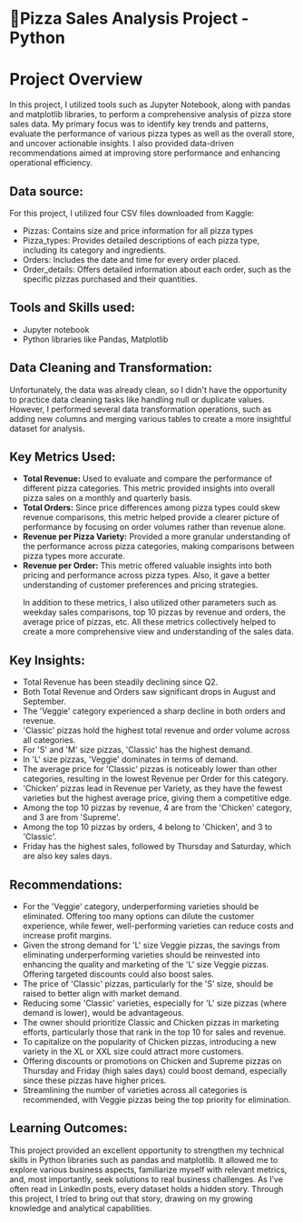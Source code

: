 # 🍕Pizza Sales Analysis Project - Python
<h1>Project Overview</h1>
<p>In this project, I utilized tools such as Jupyter Notebook, along with pandas and matplotlib libraries, to perform a comprehensive analysis of pizza store sales data. My primary focus was to identify key trends and patterns, evaluate the performance of various pizza types as well as the overall store, and uncover actionable insights. I also provided data-driven recommendations aimed at improving store performance and enhancing operational efficiency.</p>
<h2>Data source:</h2>
<p>For this project, I utilized four CSV files downloaded from Kaggle:</p>
<ul>
  <li>Pizzas: Contains size and price information for all pizza types</li>
  <li>Pizza_types: Provides detailed descriptions of each pizza type, including its category and ingredients.</li>
  <li>Orders: Includes the date and time for every order placed.</li>
  <li>Order_details: Offers detailed information about each order, such as the specific pizzas purchased and their quantities.</li>
</ul>
<h2>Tools and Skills used:</h2>
<ul>
  <li>Jupyter notebook</li>
  <li>Python libraries like Pandas, Matplotlib</li>
</ul>
<h2>Data Cleaning and Transformation:</h2>
<p>Unfortunately, the data was already clean, so I didn't have the opportunity to practice data cleaning tasks like handling null or duplicate values. However, I performed several data transformation operations, such as adding new columns and merging various tables to create a more insightful dataset for analysis.</p>
<h2>Key Metrics Used:</h2>
<ul>
  <li><b>Total Revenue:</b> Used to evaluate and compare the performance of different pizza categories. This metric provided insights into overall pizza sales on a monthly and quarterly basis.</li>
  <li><b>Total Orders:</b> Since price differences among pizza types could skew revenue comparisons, this metric helped provide a clearer picture of performance by focusing on order volumes rather than revenue alone.</li>
  <li><b>Revenue per Pizza Variety:</b> Provided a more granular understanding of the performance across pizza categories, making comparisons between pizza types more accurate.</li>
  <li><b>Revenue per Order:</b> This metric offered valuable insights into both pricing and performance across pizza types. Also, it gave a better understanding of customer preferences and pricing strategies.</li>
  <p>In addition to these metrics, I also utilized other parameters such as weekday sales comparisons, top 10 pizzas by revenue and orders, the average price of pizzas, etc. All these metrics collectively helped to create a more comprehensive view and understanding of the sales data.</p>
</ul>
<h2>Key Insights:</h2>
<ul>
  <li>Total Revenue has been steadily declining since Q2.</li>
  <li>Both Total Revenue and Orders saw significant drops in August and September.</li>
  <li>The 'Veggie' category experienced a sharp decline in both orders and revenue.</li>
  <li>'Classic' pizzas hold the highest total revenue and order volume across all categories.</li>
  <li>For 'S' and 'M' size pizzas, 'Classic' has the highest demand.</li>
  <li>In 'L' size pizzas, 'Veggie' dominates in terms of demand.</li>
  <li>The average price for 'Classic' pizzas is noticeably lower than other categories, resulting in the lowest Revenue per Order for this category.</li>
  <li>'Chicken' pizzas lead in Revenue per Variety, as they have the fewest varieties but the highest average price, giving them a competitive edge.</li>
  <li>Among the top 10 pizzas by revenue, 4 are from the 'Chicken' category, and 3 are from 'Supreme'.</li>
  <li>Among the top 10 pizzas by orders, 4 belong to 'Chicken', and 3 to 'Classic'.</li>
  <li>Friday has the highest sales, followed by Thursday and Saturday, which are also key sales days.</li>
</ul>
<h2>Recommendations:</h2>
<ul>
  <li>For the 'Veggie' category, underperforming varieties should be eliminated. Offering too many options can dilute the customer experience, while fewer, well-performing varieties can reduce costs and increase profit margins.</li>
  <li>Given the strong demand for 'L' size Veggie pizzas, the savings from eliminating underperforming varieties should be reinvested into enhancing the quality and marketing of the 'L' size Veggie pizzas. Offering targeted discounts could also boost sales.</li>
  <li>The price of 'Classic' pizzas, particularly for the 'S' size, should be raised to better align with market demand.</li>
  <li>Reducing some 'Classic' varieties, especially for 'L' size pizzas (where demand is lower), would be advantageous.</li>
  <li>The owner should prioritize Classic and Chicken pizzas in marketing efforts, particularly those that rank in the top 10 for sales and revenue.</li>
  <li>To capitalize on the popularity of Chicken pizzas, introducing a new variety in the XL or XXL size could attract more customers.</li>
  <li>Offering discounts or promotions on Chicken and Supreme pizzas on Thursday and Friday (high sales days) could boost demand, especially since these pizzas have higher prices.</li>
  <li>Streamlining the number of varieties across all categories is recommended, with Veggie pizzas being the top priority for elimination.</li>
</ul>
<h2>Learning Outcomes:</h2>
<p>This project provided an excellent opportunity to strengthen my technical skills in Python libraries such as pandas and matplotlib. It allowed me to explore various business aspects, familiarize myself with relevant metrics, and, most importantly, seek solutions to real business challenges. As I’ve often read in LinkedIn posts, every dataset holds a hidden story. Through this project, I tried to bring out that story, drawing on my growing knowledge and analytical capabilities.</p>
















